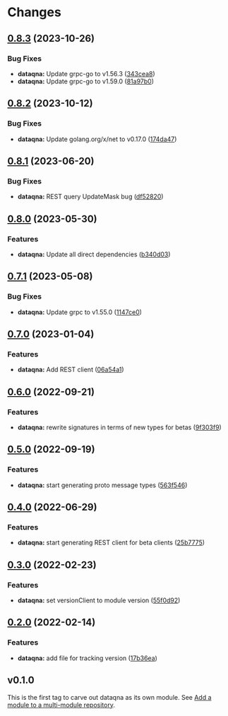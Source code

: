 # Changes

## [0.8.3](https://github.com/googleapis/google-cloud-go/compare/dataqna/v0.8.2...dataqna/v0.8.3) (2023-10-26)


### Bug Fixes

* **dataqna:** Update grpc-go to v1.56.3 ([343cea8](https://github.com/googleapis/google-cloud-go/commit/343cea8c43b1e31ae21ad50ad31d3b0b60143f8c))
* **dataqna:** Update grpc-go to v1.59.0 ([81a97b0](https://github.com/googleapis/google-cloud-go/commit/81a97b06cb28b25432e4ece595c55a9857e960b7))

## [0.8.2](https://github.com/googleapis/google-cloud-go/compare/dataqna/v0.8.1...dataqna/v0.8.2) (2023-10-12)


### Bug Fixes

* **dataqna:** Update golang.org/x/net to v0.17.0 ([174da47](https://github.com/googleapis/google-cloud-go/commit/174da47254fefb12921bbfc65b7829a453af6f5d))

## [0.8.1](https://github.com/googleapis/google-cloud-go/compare/dataqna/v0.8.0...dataqna/v0.8.1) (2023-06-20)


### Bug Fixes

* **dataqna:** REST query UpdateMask bug ([df52820](https://github.com/googleapis/google-cloud-go/commit/df52820b0e7721954809a8aa8700b93c5662dc9b))

## [0.8.0](https://github.com/googleapis/google-cloud-go/compare/dataqna/v0.7.1...dataqna/v0.8.0) (2023-05-30)


### Features

* **dataqna:** Update all direct dependencies ([b340d03](https://github.com/googleapis/google-cloud-go/commit/b340d030f2b52a4ce48846ce63984b28583abde6))

## [0.7.1](https://github.com/googleapis/google-cloud-go/compare/dataqna/v0.7.0...dataqna/v0.7.1) (2023-05-08)


### Bug Fixes

* **dataqna:** Update grpc to v1.55.0 ([1147ce0](https://github.com/googleapis/google-cloud-go/commit/1147ce02a990276ca4f8ab7a1ab65c14da4450ef))

## [0.7.0](https://github.com/googleapis/google-cloud-go/compare/dataqna/v0.6.0...dataqna/v0.7.0) (2023-01-04)


### Features

* **dataqna:** Add REST client ([06a54a1](https://github.com/googleapis/google-cloud-go/commit/06a54a16a5866cce966547c51e203b9e09a25bc0))

## [0.6.0](https://github.com/googleapis/google-cloud-go/compare/dataqna/v0.5.0...dataqna/v0.6.0) (2022-09-21)


### Features

* **dataqna:** rewrite signatures in terms of new types for betas ([9f303f9](https://github.com/googleapis/google-cloud-go/commit/9f303f9efc2e919a9a6bd828f3cdb1fcb3b8b390))

## [0.5.0](https://github.com/googleapis/google-cloud-go/compare/dataqna/v0.4.0...dataqna/v0.5.0) (2022-09-19)


### Features

* **dataqna:** start generating proto message types ([563f546](https://github.com/googleapis/google-cloud-go/commit/563f546262e68102644db64134d1071fc8caa383))

## [0.4.0](https://github.com/googleapis/google-cloud-go/compare/dataqna/v0.3.0...dataqna/v0.4.0) (2022-06-29)


### Features

* **dataqna:** start generating REST client for beta clients ([25b7775](https://github.com/googleapis/google-cloud-go/commit/25b77757c1e6f372e03bf99ab7461264bba48d26))

## [0.3.0](https://github.com/googleapis/google-cloud-go/compare/dataqna/v0.2.0...dataqna/v0.3.0) (2022-02-23)


### Features

* **dataqna:** set versionClient to module version ([55f0d92](https://github.com/googleapis/google-cloud-go/commit/55f0d92bf112f14b024b4ab0076c9875a17423c9))

## [0.2.0](https://github.com/googleapis/google-cloud-go/compare/dataqna/v0.1.0...dataqna/v0.2.0) (2022-02-14)


### Features

* **dataqna:** add file for tracking version ([17b36ea](https://github.com/googleapis/google-cloud-go/commit/17b36ead42a96b1a01105122074e65164357519e))

## v0.1.0

This is the first tag to carve out dataqna as its own module. See
[Add a module to a multi-module repository](https://github.com/golang/go/wiki/Modules#is-it-possible-to-add-a-module-to-a-multi-module-repository).
